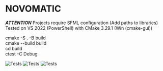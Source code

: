 # NOVOMATIC
***ATTENTION*** Projects require SFML configuration (Add paths to libraries)<br>
Tested on VS 2022 (PowerShell) with CMake 3.29.1 (Win (cmake-gui))

cmake -S . -B build<br>
cmake --build build<br>
cd build<br>
ctest -C Debug

![Tests](https://github.com/DHrymajllo/NOVOMATIC/assets/44548837/1bf13e59-76cb-453d-b746-17dac19c0a01)
![Tests](https://github.com/DHrymajllo/NOVOMATIC/assets/44548837/9a184f37-0235-4a88-bcd7-c19546966339)
![Tests](https://github.com/DHrymajllo/NOVOMATIC/assets/44548837/fb43064b-5813-40a6-bff2-a558c65789ba)

